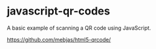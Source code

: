 # javascript-qr-codes
A basic example of scanning a QR code using JavaScript.

https://github.com/mebjas/html5-qrcode/
